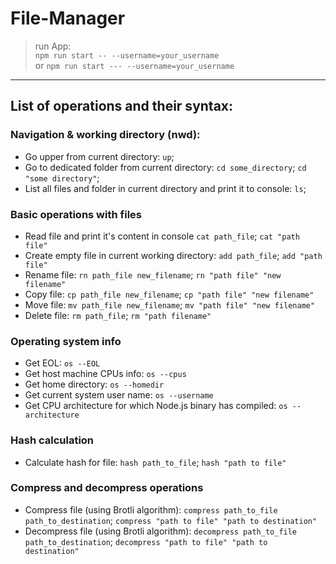 # File-Manager
>run App:  
```npm run start -- --username=your_username```                                          
or
```npm run start --- --username=your_username```
__________________________________________
## List of operations and their syntax:
### Navigation & working directory (nwd):
- Go upper from current directory:  ```up```;
- Go to dedicated folder from current directory:  ```cd some_directory```; ```cd "some directory"```;
- List all files and folder in current directory and print it to console:  ```ls```;
### Basic operations with files
- Read file and print it's content in console ```cat path_file```; ```cat "path file"```
- Create empty file in current working directory: ```add path_file```; ```add "path file"```
- Rename file: ```rn path_file new_filename```; ```rn "path file" "new filename"```
- Copy file: ```cp path_file new_filename```; ```cp "path file" "new filename"```
- Move file: ```mv path_file new_filename```; ```mv "path file" "new filename"```
- Delete file: ```rm path_file```; ```rm "path filename"```
### Operating system info
- Get EOL: ```os --EOL```
- Get host machine CPUs info: ```os --cpus```
- Get home directory: ```os --homedir```
- Get current system user name: ```os --username```
- Get CPU architecture for which Node.js binary has compiled: ```os --architecture```
### Hash calculation
- Calculate hash for file: ```hash path_to_file```; ```hash "path to file"```
### Compress and decompress operations
- Compress file (using Brotli algorithm): ```compress path_to_file path_to_destination```; ```compress "path to file" "path to destination"```
- Decompress file (using Brotli algorithm): ```decompress path_to_file path_to_destination```; ```decompress "path to file" "path to destination"```

